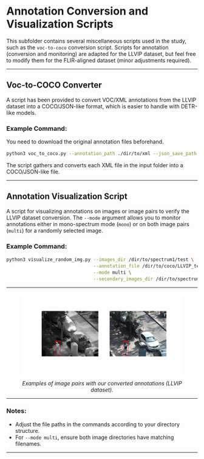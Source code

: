 # Annotation Conversion and Visualization Scripts

This subfolder contains several miscellaneous scripts used in the study, such as the `voc-to-coco` conversion script. Scripts for annotation (conversion and monitoring) are adapted for the LLVIP dataset, but feel free to modify them for the FLIR-aligned dataset (minor adjustments required).

---

## Voc-to-COCO Converter

A script has been provided to convert VOC/XML annotations from the LLVIP dataset into a COCO/JSON-like format, which is easier to handle with DETR-like models. 

### Example Command:
You need to download the original annotation files beforehand.

```bash
python3 voc_to_coco.py --annotation_path ./dir/to/xml --json_save_path ./name/of/json/out/file
```

The script gathers and converts each XML file in the input folder into a COCO/JSON-like file.

---

## Annotation Visualization Script

A script for visualizing annotations on images or image pairs to verify the LLVIP dataset conversion. The `--mode` argument allows you to monitor annotations either in mono-spectrum mode (`mono`) or on both image pairs (`multi`) for a randomly selected image.

### Example Command:
```bash
python3 visualize_random_img.py --images_dir /dir/to/spectrum1/test \
                                --annotation_file /dir/to/coco/LLVIP_test.json \
                                --mode multi \
                                --secondary_images_dir /dir/to/spectrum2/test
```

---

<figure>
<p align="center">
  <img src="monitor_anns.gif" alt="Examples of image pairs with annotations">
</p>
<figcaption style="text-align: center; font-style: italic;">Examples of image pairs with our converted annotations (LLVIP dataset).</figcaption>
</figure>

---

### Notes:
- Adjust the file paths in the commands according to your directory structure.
- For `--mode multi`, ensure both image directories have matching filenames.

---

